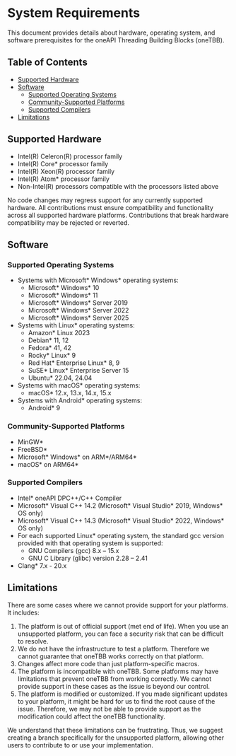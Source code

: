 <!--
******************************************************************************
* 
* Licensed under the Apache License, Version 2.0 (the "License");
* you may not use this file except in compliance with the License.
* You may obtain a copy of the License at
*
*     http://www.apache.org/licenses/LICENSE-2.0
*
* Unless required by applicable law or agreed to in writing, software
* distributed under the License is distributed on an "AS IS" BASIS,
* WITHOUT WARRANTIES OR CONDITIONS OF ANY KIND, either express or implied.
* See the License for the specific language governing permissions and
* limitations under the License.
*******************************************************************************/-->

# System Requirements <!-- omit in toc -->
This document provides details about hardware, operating system, and software prerequisites for the oneAPI Threading Building Blocks (oneTBB). 

## Table of Contents <!-- omit in toc -->
- [Supported Hardware](#supported-hardware)
- [Software](#software)
  - [Supported Operating Systems](#supported-operating-systems)
  - [Community-Supported Platforms](#community-supported-platforms)
  - [Supported Compilers](#supported-compilers)
- [Limitations](#limitations)


## Supported Hardware
- Intel(R) Celeron(R) processor family
- Intel(R) Core* processor family
- Intel(R) Xeon(R) processor family
- Intel(R) Atom* processor family
- Non-Intel(R) processors compatible with the processors listed above

No code changes may regress support for any currently supported hardware. All contributions must ensure compatibility and functionality across all supported hardware platforms. Contributions that break hardware compatibility may be rejected or reverted.

## Software

### Supported Operating Systems
- Systems with Microsoft* Windows* operating systems:
  - Microsoft* Windows* 10
  - Microsoft* Windows* 11
  - Microsoft* Windows* Server 2019
  - Microsoft* Windows* Server 2022
  - Microsoft* Windows* Server 2025
- Systems with Linux* operating systems:
  - Amazon* Linux 2023
  - Debian* 11, 12
  - Fedora* 41, 42
  - Rocky* Linux* 9
  - Red Hat* Enterprise Linux* 8, 9
  - SuSE* Linux* Enterprise Server 15
  - Ubuntu* 22.04, 24.04
- Systems with macOS* operating systems:
  - macOS* 12.x, 13.x, 14.x, 15.x
- Systems with Android* operating systems:
  - Android* 9

### Community-Supported Platforms
- MinGW*
- FreeBSD*
- Microsoft* Windows* on ARM*/ARM64*
- macOS* on ARM64*

### Supported Compilers
- Intel* oneAPI DPC++/C++ Compiler
- Microsoft* Visual C++ 14.2 (Microsoft* Visual Studio* 2019, Windows* OS only)
- Microsoft* Visual C++ 14.3 (Microsoft* Visual Studio* 2022, Windows* OS only)
- For each supported Linux* operating system, the standard gcc version provided with that operating system is supported:
  - GNU Compilers (gcc) 8.x – 15.x
  - GNU C Library (glibc) version 2.28 – 2.41
- Clang* 7.x - 20.x

## Limitations
There are some cases where we cannot provide support for your platforms. It includes: 

1. The platform is out of official support (met end of life). When you use an unsupported platform, you can face a security risk that can be difficult to resolve.
2. We do not have the infrastructure to test a platform. Therefore we cannot guarantee that oneTBB works correctly on that platform. 
3. Changes affect more code than just platform-specific macros.
4. The platform is incompatible with oneTBB. Some platforms may have limitations that prevent oneTBB from working correctly. We cannot provide support in these cases as the issue is beyond our control.
5. The platform is modified or customized. If you made significant updates to your platform, it might be hard for us to find the root cause of the issue. Therefore, we may not be able to provide support as the modification could affect the oneTBB functionality. 


We understand that these limitations can be frustrating. Thus, we suggest creating a branch specifically for the unsupported platform, allowing other users to contribute to or use your implementation.

